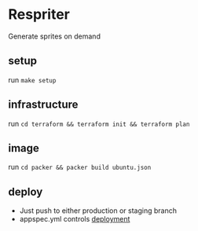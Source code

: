 # Respriter

Generate sprites on demand

## setup

run `make setup`

## infrastructure

run `cd terraform && terraform init && terraform plan`

## image

run `cd packer && packer build ubuntu.json`

## deploy

- Just push to either production or staging branch
- appspec.yml controls [deployment](https://docs.aws.amazon.com/codedeploy/latest/userguide/reference-appspec-file-structure-hooks.html#reference-appspec-file-structure-hooks-list)
